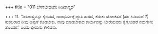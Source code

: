 +++
title = "011 ಬೆಸಸಬೇಹುದು ನೀತಿಶಾಸ್ತ್ರದ"

+++
11. 'ನೀತಿಶಾಸ್ತ್ರವನ್ನು ಕೈಬಿಡದೆ, ರಾಜಧರ್ಮಕ್ಕೆ ಚ್ಯುತಿ ತಾರದೆ, ಕೆಡುಕು ಯೋಚಿಸದೆ (ಹಠ ಹಿಡಿಯದೆ ?) ಕುಶಲರಾದ ನೀವು ಅಪ್ಪಣೆ ಕೊಡಬೇಕು. ನಾವು ಮಾಡಬೇಕಾದ ಕಾರ್ಯವನ್ನು ಬೇರೆಯವರು ಕೈಗೊಂಡರೆ ನಮಗೇನು ತೊಂದರೆ.' ಎಂದು ಭೀಮನು ಕೇಳಿದನು.
